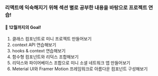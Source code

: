 ### 리액트에 익숙해지기 위해 섹션 별로 공부한 내용을 바탕으로 프로젝트 연습!

#### 💪 12월까지의 Goal!

1.  클래스 컴포넌트로 미니 프로젝트 만들어보기
2.  context API 연습해보기
3.  hooks & context 연습해보기
4.  함수형 컴포넌트와 리덕스 조합해보기
5.  리덕스와 파이어베이스 조합으로 미니 소셜 네트워크 앱 만들어보기
6.  Meterial UI와 Framer Motion 프레임워크로 아름다운 컴포넌트 구성해보기
